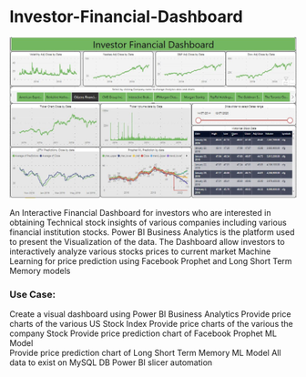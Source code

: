 # Investor-Financial-Dashboard
![dashboard](img/dashboard.JPG)


An Interactive Financial Dashboard for investors who are interested in obtaining Technical stock insights of various companies including various financial institution stocks.
Power BI Business Analytics is the platform used to present the Visualization of the data. 
The Dashboard allow investors to interactively analyze various stocks prices to current market
Machine Learning for price prediction using Facebook Prophet and Long Short Term Memory models

### Use Case:
Create a visual dashboard using Power BI Business Analytics 
Provide price charts of the various US Stock Index
Provide price charts of the various the company Stock 
Provide price prediction chart of Facebook Prophet ML Model  
Provide price prediction chart of Long Short Term Memory ML Model
All data to exist on MySQL DB
Power BI slicer automation
